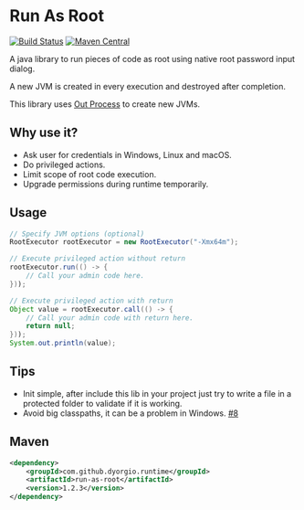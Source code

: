 Run As Root
===============
[![Build Status](https://travis-ci.org/dyorgio/run-as-root.svg?branch=master)](https://travis-ci.org/dyorgio/run-as-root) [![Maven Central](https://maven-badges.herokuapp.com/maven-central/com.github.dyorgio.runtime/run-as-root/badge.svg)](https://maven-badges.herokuapp.com/maven-central/com.github.dyorgio.runtime/run-as-root)

A java library to run pieces of code as root using native root password input dialog.

A new JVM is created in every execution and destroyed after completion.

This library uses [Out Process](https://github.com/dyorgio/out-process) to create new JVMs.

Why use it?
-----
* Ask user for credentials in Windows, Linux and macOS.
* Do privileged actions.
* Limit scope of root code execution.
* Upgrade permissions during runtime temporarily.

Usage
-----
```java
// Specify JVM options (optional)
RootExecutor rootExecutor = new RootExecutor("-Xmx64m");

// Execute privileged action without return
rootExecutor.run(() -> {
    // Call your admin code here.
}));

// Execute privileged action with return
Object value = rootExecutor.call(() -> {
    // Call your admin code with return here.
    return null;
}));
System.out.println(value);
```

Tips
-----
* Init simple, after include this lib in your project just try to write a file in a protected folder to validate if it is working.
* Avoid big classpaths, it can be a problem in Windows. [#8](https://github.com/dyorgio/run-as-root/issues/8)

Maven
-----
```xml
<dependency>
    <groupId>com.github.dyorgio.runtime</groupId>
    <artifactId>run-as-root</artifactId>
    <version>1.2.3</version>
</dependency>
```
